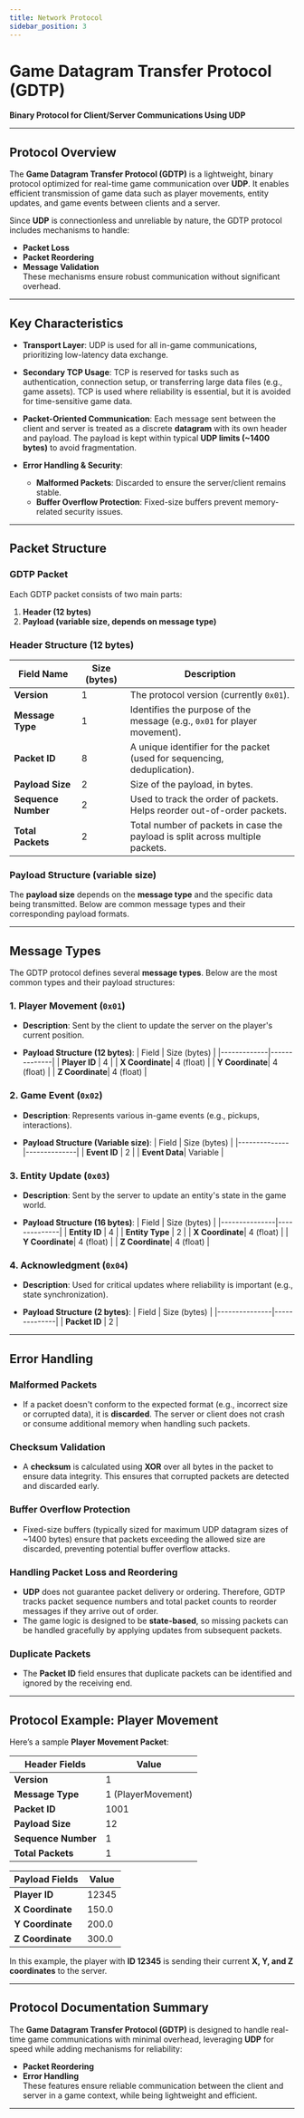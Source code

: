 ```yaml
---
title: Network Protocol
sidebar_position: 3
---
```


# **Game Datagram Transfer Protocol (GDTP)**
**Binary Protocol for Client/Server Communications Using UDP**

---

## **Protocol Overview**

The **Game Datagram Transfer Protocol (GDTP)** is a lightweight, binary protocol optimized for real-time game communication over **UDP**. It enables efficient transmission of game data such as player movements, entity updates, and game events between clients and a server.

Since **UDP** is connectionless and unreliable by nature, the GDTP protocol includes mechanisms to handle:
- **Packet Loss**
- **Packet Reordering**
- **Message Validation**  
  These mechanisms ensure robust communication without significant overhead.

---

## **Key Characteristics**

- **Transport Layer**: UDP is used for all in-game communications, prioritizing low-latency data exchange.

- **Secondary TCP Usage**: TCP is reserved for tasks such as authentication, connection setup, or transferring large data files (e.g., game assets). TCP is used where reliability is essential, but it is avoided for time-sensitive game data.

- **Packet-Oriented Communication**: Each message sent between the client and server is treated as a discrete **datagram** with its own header and payload. The payload is kept within typical **UDP limits (~1400 bytes)** to avoid fragmentation.

- **Error Handling & Security**:
    - **Malformed Packets**: Discarded to ensure the server/client remains stable.
    - **Buffer Overflow Protection**: Fixed-size buffers prevent memory-related security issues.

---

## **Packet Structure**

### **GDTP Packet**

Each GDTP packet consists of two main parts:
1. **Header (12 bytes)**
2. **Payload (variable size, depends on message type)**

### **Header Structure (12 bytes)**

| Field Name      | Size (bytes) | Description                                                       |
|-----------------|--------------|-------------------------------------------------------------------|
| **Version**     | 1            | The protocol version (currently `0x01`).                           |
| **Message Type**| 1            | Identifies the purpose of the message (e.g., `0x01` for player movement). |
| **Packet ID**   | 8            | A unique identifier for the packet (used for sequencing, deduplication). |
| **Payload Size**| 2            | Size of the payload, in bytes.                                     |
| **Sequence Number** | 2        | Used to track the order of packets. Helps reorder out-of-order packets. |
| **Total Packets**| 2           | Total number of packets in case the payload is split across multiple packets. |

### **Payload Structure (variable size)**

The **payload size** depends on the **message type** and the specific data being transmitted. Below are common message types and their corresponding payload formats.

---

## **Message Types**

The GDTP protocol defines several **message types**. Below are the most common types and their payload structures:

### **1. Player Movement (`0x01`)**
- **Description**: Sent by the client to update the server on the player's current position.

- **Payload Structure (12 bytes)**:
  | Field       | Size (bytes) |
  |-------------|--------------|
  | **Player ID**   | 4          |
  | **X Coordinate**| 4 (float)  |
  | **Y Coordinate**| 4 (float)  |
  | **Z Coordinate**| 4 (float)  |

### **2. Game Event (`0x02`)**
- **Description**: Represents various in-game events (e.g., pickups, interactions).

- **Payload Structure (Variable size)**:
  | Field        | Size (bytes) |
  |--------------|--------------|
  | **Event ID** | 2            |
  | **Event Data**| Variable     |

### **3. Entity Update (`0x03`)**
- **Description**: Sent by the server to update an entity's state in the game world.

- **Payload Structure (16 bytes)**:
  | Field         | Size (bytes) |
  |---------------|--------------|
  | **Entity ID**   | 4          |
  | **Entity Type** | 2          |
  | **X Coordinate**| 4 (float)  |
  | **Y Coordinate**| 4 (float)  |
  | **Z Coordinate**| 4 (float)  |

### **4. Acknowledgment (`0x04`)**
- **Description**: Used for critical updates where reliability is important (e.g., state synchronization).

- **Payload Structure (2 bytes)**:
  | Field         | Size (bytes) |
  |---------------|--------------|
  | **Packet ID**   | 2          |

---

## **Error Handling**

### **Malformed Packets**
- If a packet doesn't conform to the expected format (e.g., incorrect size or corrupted data), it is **discarded**. The server or client does not crash or consume additional memory when handling such packets.

### **Checksum Validation**
- A **checksum** is calculated using **XOR** over all bytes in the packet to ensure data integrity. This ensures that corrupted packets are detected and discarded early.

### **Buffer Overflow Protection**
- Fixed-size buffers (typically sized for maximum UDP datagram sizes of ~1400 bytes) ensure that packets exceeding the allowed size are discarded, preventing potential buffer overflow attacks.

### **Handling Packet Loss and Reordering**
- **UDP** does not guarantee packet delivery or ordering. Therefore, GDTP tracks packet sequence numbers and total packet counts to reorder messages if they arrive out of order.
- The game logic is designed to be **state-based**, so missing packets can be handled gracefully by applying updates from subsequent packets.

### **Duplicate Packets**
- The **Packet ID** field ensures that duplicate packets can be identified and ignored by the receiving end.

---

## **Protocol Example: Player Movement**

Here’s a sample **Player Movement Packet**:

| **Header Fields**       | Value           |
|-------------------------|-----------------|
| **Version**             | 1               |
| **Message Type**        | 1 (PlayerMovement) |
| **Packet ID**           | 1001            |
| **Payload Size**        | 12              |
| **Sequence Number**     | 1               |
| **Total Packets**       | 1               |

| **Payload Fields**      | Value           |
|-------------------------|-----------------|
| **Player ID**           | 12345           |
| **X Coordinate**        | 150.0           |
| **Y Coordinate**        | 200.0           |
| **Z Coordinate**        | 300.0           |

In this example, the player with **ID 12345** is sending their current **X, Y, and Z coordinates** to the server.

---

## **Protocol Documentation Summary**

The **Game Datagram Transfer Protocol (GDTP)** is designed to handle real-time game communications with minimal overhead, leveraging **UDP** for speed while adding mechanisms for reliability:
- **Packet Reordering**
- **Error Handling**  
  These features ensure reliable communication between the client and server in a game context, while being lightweight and efficient.

---